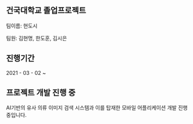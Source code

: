 ## 건국대학교 졸업프로젝트

팀이름: 현도시

팀원: 김현명, 한도훈, 김시은


## 진행기간

2021 - 03 - 02 ~ 


## 프로젝트 개발 진행 중

AI기반의 유사 의류 이미지 검색 시스템과 이를 탑재한 모바일 어플리케이션 개발 진행중입니다.

